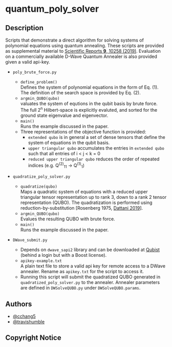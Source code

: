 # quantum_poly_solver

## Description
Scripts that demonstrate a direct algorithm for solving systems of polynomial equations using quantum annealing. These scripts are provided as supplemental material to [Scientific Reports **9**, 10258 (2019)](https://www.nature.com/articles/s41598-019-46729-0). Evaluation on a commercially available D-Wave Quantum Annealer is also provided given a valid api-key.

- `poly_brute_force.py`
  - `define_problem()` </br> Defines the system of polynomial equations in the form of Eq. (1). The definition of the search space is provided by Eq. (2).
  - `argmin_QUBO(qubo)` </br> valuates the system of equtions in the qubit basis by brute force. The full 2<sup>n</sup> Hilbert-space is explicitly evaluted, and sorted for the ground state eigenvalue and eigenvector. 
  - `main()` </br> Runs the example discussed in the paper.
  - Three representations of the objective function is provided:
    - `extended qubo` is in general a set of dense tensors that define the system of equations in the qubit basis.
    - `upper triangular qubo` accumulates the entries in `extended qubo` such that all entries of i < j < k = 0
    - `reduced upper triangular qubo` reduces the order of repeated indices (e.g. Q<sup>(2)</sup><sub>11</sub> → Q<sup>(1)</sup><sub>1</sub>)
    
- `quadratize_poly_solver.py`
  - `quadratize(qubo)` </br> Maps a quadratic system of equations with a reduced upper triangular tensor representation up to rank 3, down to a rank 2 tensor representation (QUBO). The quadratization is performed using reduction-by-substitution [Rosenberg 1975, [Dattani 2019](https://arxiv.org/abs/1901.04405)].
  - `argmin_QUBO(qubo)` </br> Evalues the resulting QUBO with brute force.
  - `main()` </br> Runs the example discussed in the paper.

- `DWave_submit.py`
  - Depends on `dwave_sapi2` library and can be downloaded at [Qubist](https://cloud.dwavesys.com/qubist/downloads/) (behind a login but with a Boost license).
  - `apikey-example.txt` </br> A plain text file to store a valid api key for remote access to a DWave annealer. Rename as `apikey.txt` for the script to access it.
  - Running this script will submit the quadratized QUBO generated in `quadratized_poly_solver.py` to the annealer. Annealer parameters are defined in `DWSolveQUBO.py` under `DWSolveQUBO.params`.

## Authors
* [@cchang5](https://github.com/cchang5)
* [@travishumble](https://github.com/travishumble)

## Copyright Notice
